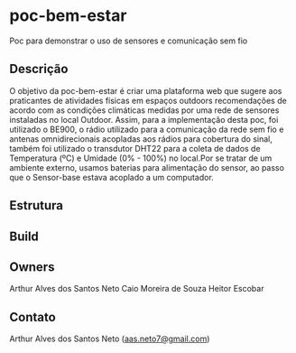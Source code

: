 # poc-bem-estar
Poc para demonstrar o uso de sensores e comunicação sem fio

## Descrição 
  O objetivo da poc-bem-estar é  criar uma plataforma web que sugere aos praticantes de atividades físicas em espaços outdoors recomendações de acordo com as condições climáticas medidas por uma rede de sensores instaladas no local Outdoor.
  Assim, para a implementação desta poc, foi utilizado o BE900, o rádio utilizado para a comunicação da rede sem fio e antenas omnidirecionais acopladas aos rádios para cobertura do sinal, também foi utilizado o transdutor DHT22 para a coleta de dados de Temperatura (ºC) e Umidade (0% - 100%) no local.Por se tratar de um ambiente externo, usamos baterias para alimentação do sensor, ao passo que o Sensor-base estava acoplado a um computador.

## Estrutura 


## Build 


## Owners 
Arthur Alves dos Santos Neto
Caio Moreira de Souza
Heitor Escobar

## Contato
Arthur Alves dos Santos Neto (aas.neto7@gmail.com)

